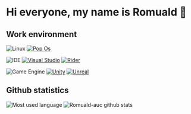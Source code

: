 Hi everyone, my name is Romuald 👋
======

## Work environment
![Linux](https://img.shields.io/badge/Linux-distro-09814A?style=for-the-badge&logo=linux)
[![Pop Os](https://img.shields.io/badge/Pop%20Os-09814A?style=for-the-badge&logo=debian)](https://pop.system76.com/)

![IDE](https://img.shields.io/badge/IDE-Text%20Editor-09814A?style=for-the-badge&logo=ide)
[![Visual Studio](https://img.shields.io/badge/Visual%20Studio-09814A?style=for-the-badge&logo=visual-studio)](https://visualstudio.microsoft.com/fr/)
[![Rider](https://img.shields.io/badge/Rider-09814A?style=for-the-badge&logo=jetbrains)](https://www.jetbrains.com/rider/)

![Game Engine](https://img.shields.io/badge/Game-engine-09814A?style=for-the-badge&logo=engine)
[![Unity](https://img.shields.io/badge/Unity-09814A?style=for-the-badge&logo=unity)](https://unity.com/)
[![Unreal](https://img.shields.io/badge/Unreal%20Engine-09814A?style=for-the-badge&logo=unreal-engine)](https://www.unrealengine.com/en-US/)

## Github statistics
![Most used language](https://github-readme-stats.vercel.app/api/top-langs/?username=RomualdAuc&theme=dark)
![Romuald-auc github stats](https://github-readme-stats.vercel.app/api?username=RomualdAuc&theme=dark)
